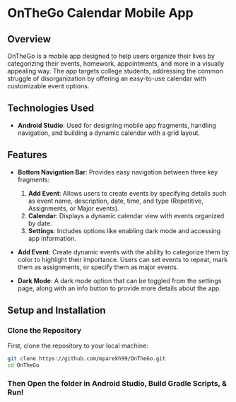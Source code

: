 # OnTheGo Calendar Mobile App

## Overview

OnTheGo is a mobile app designed to help users organize their lives by categorizing their events, homework, appointments, and more in a visually appealing way. The app targets college students, addressing the common struggle of disorganization by offering an easy-to-use calendar with customizable event options.

## Technologies Used

- **Android Studio**: Used for designing mobile app fragments, handling navigation, and building a dynamic calendar with a grid layout.

## Features

- **Bottom Navigation Bar**: Provides easy navigation between three key fragments:
  1. **Add Event**: Allows users to create events by specifying details such as event name, description, date, time, and type (Repetitive, Assignments, or Major events).
  2. **Calendar**: Displays a dynamic calendar view with events organized by date.
  3. **Settings**: Includes options like enabling dark mode and accessing app information.
  
- **Add Event**: Create dynamic events with the ability to categorize them by color to highlight their importance. Users can set events to repeat, mark them as assignments, or specify them as major events.

- **Dark Mode**: A dark mode option that can be toggled from the settings page, along with an info button to provide more details about the app.

## Setup and Installation

### Clone the Repository
First, clone the repository to your local machine:
```bash
git clone https://github.com/mparekh99/OnTheGo.git
cd OnTheGo
```
### Then Open the folder in Android Studio, Build Gradle Scripts, & Run!

